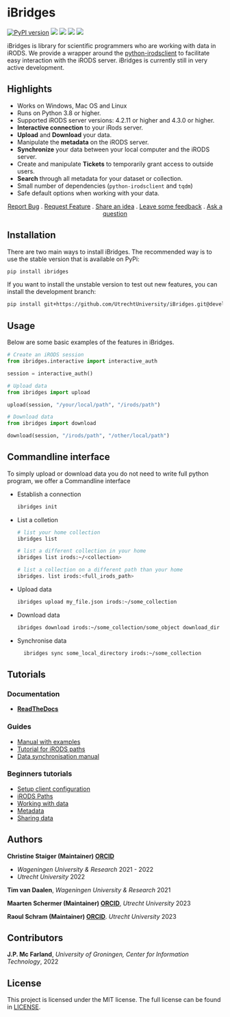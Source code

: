 # iBridges
[![PyPI version](https://badge.fury.io/py/ibridges.svg)](https://badge.fury.io/py/ibridges)
[![](https://github.com/UtrechtUniversity/iBridges/actions/workflows/integration-tests-irods.yml/badge.svg?branch=develop)](https://github.com/UtrechtUniversity/iBridges/actions/workflows/integration-tests-irods.yml) [![](https://github.com/UtrechtUniversity/iBridges/actions/workflows/main.yml/badge.svg?branch=develop)](https://github.com/UtrechtUniversity/iBridges/actions/workflows/main.yml) 
[![](https://github.com/UtrechtUniversity/iBridges/actions/workflows/integration-tests-yoda.yml/badge.svg)](https://github.com/UtrechtUniversity/iBridges/actions/workflows/integration-tests-yoda.yml) ![](https://readthedocs.org/projects/ibridges/badge/?version=latest&style=flat-default)

iBridges is library for scientific programmers who are working with data in iRODS. We provide a wrapper around the [python-irodsclient](https://pypi.org/project/python-irodsclient/) to facilitate easy interaction with the iRODS server. iBridges is currently still in very active development.

## Highlights

- Works on Windows, Mac OS and Linux
- Runs on Python 3.8 or higher.
- Supported iRODS server versions: 4.2.11 or higher and 4.3.0 or higher.
- **Interactive connection** to your iRods server.
- **Upload** and **Download** your data.
- Manipulate the **metadata** on the iRODS server.
- **Synchronize** your data between your local computer and the iRODS server.
- Create and manipulate **Tickets** to temporarily grant access to outside users.
- **Search** through all metadata for your dataset or collection.
- Small number of dependencies (`python-irodsclient` and `tqdm`)
- Safe default options when working with your data.


 <p align="center">
    <a href="https://github.com/UtrechtUniversity/iBridges/issues/new?assignees=&labels=&projects=&template=bug_report.md&title=%5BBUG%5D">Report Bug</a>
    .
    <a href="https://github.com/UtrechtUniversity/iBridges/issues/new?assignees=&labels=&projects=&template=feature_request.md&title=%5BFEATURE%5D">Request Feature</a>
    .
    <a href="https://github.com/UtrechtUniversity/iBridges/discussions/categories/ideas">Share an idea</a>
    .
    <a href="https://github.com/UtrechtUniversity/iBridges/discussions/categories/general">Leave some feedback</a>
    .
    <a href="https://github.com/UtrechtUniversity/iBridges/discussions/categories/q-a">Ask a question</a>
  </p>
</p>

## Installation

There are two main ways to install iBridges. The recommended way is to use the stable version that is available on PyPi:

```bash
pip install ibridges
```

If you want to install the unstable version to test out new features, you can install the development branch:

```bash
pip install git+https://github.com/UtrechtUniversity/iBridges.git@develop
```

## Usage

Below are some basic examples of the features in iBridges.

```py
# Create an iRODS session
from ibridges.interactive import interactive_auth

session = interactive_auth()

# Upload data
from ibridges import upload

upload(session, "/your/local/path", "/irods/path")

# Download data
from ibridges import download

download(session, "/irods/path", "/other/local/path")

```

## Commandline interface
To simply upload or download data you do not need to write full python program, we offer a Commandline interface

- Establish a connection

  ```bash
  ibridges init
  ```

- List a colletion
  
  ```bash
  # list your home collection
  ibridges list
  
  # list a different collection in your home
  ibridges list irods:~/<collection>
  
  # list a collection on a different path than your home
  ibridges. list irods:<full_irods_path>
  ```

- Upload data

  ```bash
  ibridges upload my_file.json irods:~/some_collection
  ```

- Download data

  ```bash
  ibridges download irods:~/some_collection/some_object download_dir
  ```

- Synchronise data

  ```bash
  	ibridges sync some_local_directory irods:~/some_collection
  ```

## Tutorials
### Documentation
- **[ReadTheDocs](https://ibridges.readthedocs.io/en/latest/)**

### Guides
- [Manual with examples](tutorials/QuickStart.ipynb)
- [Tutorial for iRODS paths](tutorials/01-iRODS_paths.ipynb)
- [Data synchronisation manual](tutorials/Data_sync.ipynb)

### Beginners tutorials
- [Setup client configuration](tutorials/01-Setup-and-connect.ipynb)
- [iRODS Paths](tutorials/01-iRODS_paths.ipynb)
- [Working with data](tutorials/02-Working-with-data.ipynb)
- [Metadata](tutorials/04-Metadata.ipynb)
- [Sharing data](tutorials/05-Data-Sharing.ipynb)

## Authors

**Christine Staiger (Maintainer) [ORCID](https://orcid.org/0000-0002-6754-7647)**

- *Wageningen University & Research* 2021 - 2022
- *Utrecht University* 2022

**Tim van Daalen**, *Wageningen University & Research* 2021

**Maarten Schermer (Maintainer) [ORCID](https://orcid.org/my-orcid?orcid=0000-0001-6770-3155)**, *Utrecht University* 2023

**Raoul Schram (Maintainer) [ORCID](https://orcid.org/my-orcid?orcid=0000-0001-6616-230X)**. 
*Utrecht University* 2023

## Contributors

**J.P. Mc Farland**,
*University of Groningen, Center for Information Technology*, 2022

## License
This project is licensed under the MIT license.
The full license can be found in [LICENSE](LICENSE).
